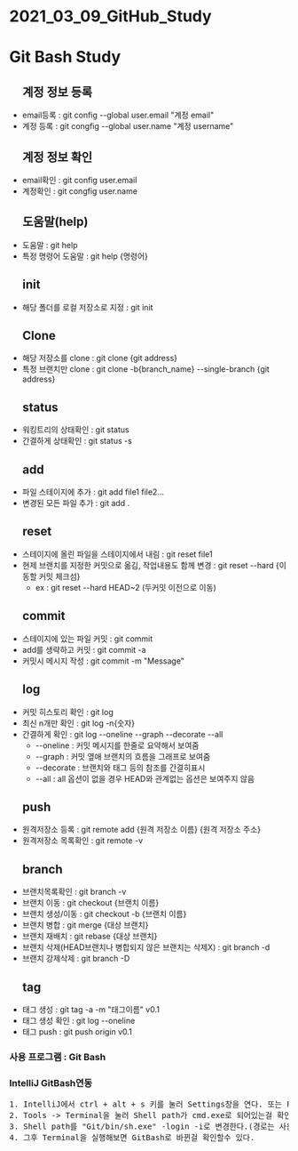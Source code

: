 # 2021_03_09_GitHub_Study
<h1>Git Bash Study</h1>
<ul><h2>계정 정보 등록</h2>
	<li>email등록 : git config --global user.email "계정 email"</li>
	<li>계정 등록 : git congfig --global user.name "계정 username"</li>
</ul>
<ul><h2>계정 정보 확인</h2>
	<li>email확인 : git config user.email</li>
	<li>계정확인 : git congfig user.name</li>
</ul>
<ul><h2>도움말(help)</h2>
	<li>도움말 : git help</li>
	<li>특정 명령어 도움말 : git help {명령어}</li>
</ul>
<ul><h2>init</h2>
	<li>해당 폴더를 로컬 저장소로 지정 : git init</li>
</ul>
<ul><h2>Clone</h2>
	<li>해당 저장소를 clone : git clone {git address}</li>
	<li>특정 브랜치만 clone : git clone -b{branch_name} --single-branch {git address}</li>
</ul>
<ul><h2>status</h2>
	<li>워킹트리의 상태확인 : git status</li>
	<li>간결하게 상태확인 : git status -s</li>
</ul>
<ul><h2>add</h2>
	<li>파일 스테이지에 추가 : git add file1 file2...</li>
	<li>변경된 모든 파일 추가 : git add .</li>
</ul>
<ul><h2>reset</h2>
	<li>스테이지에 올린 파일을 스테이지에서 내림 : git reset file1</li>
	<li>현제 브랜치를 지정한 커밋으로 옮김, 작업내용도 함께 변경 : git reset --hard {이동할 커밋 체크섬}
		<ul>
			<li>ex : git reset --hard HEAD~2 (두커밋 이전으로 이동) </li>
		</ul>
	</li>
</ul>
<ul><h2>commit</h2>
	<li>스테이지에 있는 파일 커밋 : git commit</li>
	<li>add를 생략하고 커밋 : git commit -a</li>
	<li>커밋시 메시지 작성 : git commit -m "Message"</li>
</ul>
<ul><h2>log</h2>
	<li>커밋 히스토리 확인 : git log</li>
	<li>최신 n개만 확인 : git log -n{숫자}</li>
	<li>간결하게 확인 : git log --oneline --graph --decorate --all
		<ul>
			<li>--oneline : 커밋 메시지를 한줄로 요약해서 보여줌</li>
			<li>--graph : 커밋 옆애 브랜치의 흐름을 그래프로 보여줌</li>
			<li>--decorate : 브랜치와 태그 등의 참조를 간결히표시</li>
			<li>--all : all 옵션이 없을 경우 HEAD와 관계없는 옵션은 보여주지 않음</li>
		</ul>
	</li>
</ul>
<ul><h2>push</h2>
	<li>원격저장소 등록 : git remote add {원격 저장소 이름} {원격 저장소 주소}</li>
	<li>원격저장소 목록확인 : git remote -v</li>
</ul>
<ul><h2>branch</h2>
	<li>브랜치목록확인 : git branch -v</li>
	<li>브랜치 이동 : git checkout {브랜치 이름}</li>
	<li>브랜치 생성/이동 : git checkout -b {브랜치 이름}</li>
	<li>브랜치 병합 : git merge {대상 브랜치}</li>
	<li>브랜치 재배치 : git rebase {대상 브랜치}</li>
	<li>브랜치 삭제(HEAD브랜치나 병합되지 않은 브랜치는 삭제X) : git branch -d</li>
	<li>브랜치 강제삭제 : git branch -D</li>
</ul>
<ul><h2>tag</h2>
	<li>태그 생성 : git tag -a -m "태그이름" v0.1</li>
	<li>태그 생성 확인 : git log --oneline</li>
	<li>태그 push : git push origin v0.1</li>
</ul>

<h3>사용 프로그램 : Git Bash</h3>
<h3>IntelliJ GitBash연동</h3>
<pre>
1. IntelliJ에서 ctrl + alt + s 키를 눌러 Settings창을 연다. 또는 File에 Settings를 찾아 연다.
2. Tools -> Terminal을 눌러 Shell path가 cmd.exe로 되어있는걸 확인 할수 있음.
3. Shell path를 "Git/bin/sh.exe" -login -i로 변경한다.(경로는 사용자마다 다를 수 있음)
4. 그후 Terminal을 실행해보면 GitBash로 바뀐걸 확인할수 있다.
</pre>